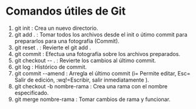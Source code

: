 # Comandos útiles de Git

1. git init                         :   Crea un nuevo directorio.
2. git add .                        :   Tomar todos los archivos desde el init o útimo commit para prepararlos para una fotografía (Commit). 
3. git reset .                      :   Revierte el git add .
4. git commit                       :   Efectua una fotografía sobre los archivos preparados.
5. git checkout -- .                :   Revierte los cambios al último commit.
6. git log                          :   Histórico de commit.
7. git commit --amend               :   Arregla el último commit (i= Permite editar, Esc= Salir de edición, :wq!=Escribir, salir inmediatamente ).
8. git checkout -b nombre-rama      :   Crea una rama con el nombre especificado. 
11. git merge nombre-rama           :   Tomar cambios de rama y funcionar.